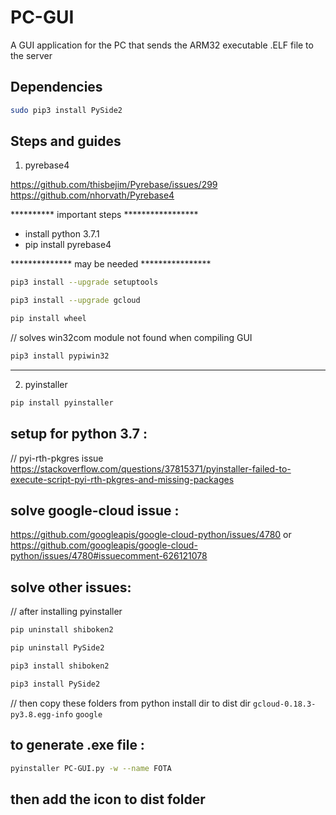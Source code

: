 # PC-GUI
A GUI application for the PC that sends the ARM32 executable .ELF file to the server

## Dependencies
```bash
sudo pip3 install PySide2
```

## Steps and guides
1) pyrebase4 

https://github.com/thisbejim/Pyrebase/issues/299
https://github.com/nhorvath/Pyrebase4

********** important steps *****************

* install  python 3.7.1
* pip install pyrebase4 

************** may be needed ****************


```bash
pip3 install --upgrade setuptools
```


```bash
pip3 install --upgrade gcloud
```


```bash
pip install wheel
```

// solves win32com module not found when compiling GUI

```bash
pip3 install pypiwin32
```

----------------------------------------------------------------------------

2) pyinstaller


```bash
pip install pyinstaller
```

setup for python 3.7 :
----------------------
// pyi-rth-pkgres issue
https://stackoverflow.com/questions/37815371/pyinstaller-failed-to-execute-script-pyi-rth-pkgres-and-missing-packages


solve google-cloud issue :
-------------------------- 
https://github.com/googleapis/google-cloud-python/issues/4780
or
https://github.com/googleapis/google-cloud-python/issues/4780#issuecomment-626121078


solve other issues:
--------------------------
// after installing pyinstaller

```bash
pip uninstall shiboken2
```

```bash
pip uninstall PySide2
```

```bash
pip3 install shiboken2
```

```bash
pip3 install PySide2
```

// then copy these folders from python install dir to dist dir
`gcloud-0.18.3-py3.8.egg-info`
`google`


to generate .exe file :
-----------------------
```bash
pyinstaller PC-GUI.py -w --name FOTA
```

then add the icon to dist folder
----------------------------------------------------------------------------